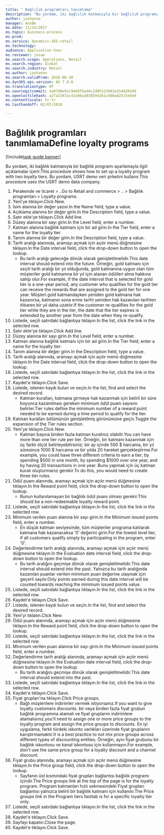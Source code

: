 ```yaml
--- 
title: " Bağlılık programları tanımlama"
description: "Bu yordam, iki bağlılık katmanıyla bir bağlılık programı ayarlamayla ilgili açıklamalar içerir."
author: jashanno
manager: AnnBe
ms.date: 11/14/2017
ms.topic: business-process
ms.prod: 
ms.service: dynamics-365-retail
ms.technology: 
audience: Application User
ms.reviewer: josaw
ms.search.scope: Operations, Retail
ms.search.region: Global
ms.search.industry: Retail
ms.author: jashanno
ms.search.validFrom: 2016-06-30
ms.dyn365.ops.version: AX 7.0.0
ms.translationtype: HT
ms.sourcegitcommit: ea07d8e91c94d9fdad4c2d05533981e254420188
ms.openlocfilehash: a27a2367ac41e86a3038594261c080ad2515eb94
ms.contentlocale: tr-tr
ms.lasthandoff: 02/07/2018

---
```

# <a name="define-loyalty-programs"></a><span data-ttu-id="2c890-103"> Bağlılık programları tanımlama</span><span class="sxs-lookup"><span data-stu-id="2c890-103">Define loyalty programs</span></span>

[!include[task guide banner](../includes/task-guide-banner.md)]

<span data-ttu-id="2c890-104">Bu yordam, iki bağlılık katmanıyla bir bağlılık programı ayarlamayla ilgili açıklamalar içerir.</span><span class="sxs-lookup"><span data-stu-id="2c890-104">This procedure shows how to set up a loyalty program with two loyalty tiers.</span></span> <span data-ttu-id="2c890-105">Bu yordam, USRT demo veri şirketini kullanır.</span><span class="sxs-lookup"><span data-stu-id="2c890-105">This procedure uses the USRT demo data company.</span></span>

1. <span data-ttu-id="2c890-106">Perakende ve ticaret > ..</span><span class="sxs-lookup"><span data-stu-id="2c890-106">Go to Retail and commerce > ..</span></span> <span data-ttu-id="2c890-107">> Bağlılık programları.</span><span class="sxs-lookup"><span data-stu-id="2c890-107">> Loyalty programs.</span></span>
2. <span data-ttu-id="2c890-108">Yeni'ye tıklayın.</span><span class="sxs-lookup"><span data-stu-id="2c890-108">Click New.</span></span>
3. <span data-ttu-id="2c890-109">İsim alanına bir değer yazın.</span><span class="sxs-lookup"><span data-stu-id="2c890-109">In the Name field, type a value.</span></span>
4. <span data-ttu-id="2c890-110">Açıklama alanına bir değer girin.</span><span class="sxs-lookup"><span data-stu-id="2c890-110">In the Description field, type a value.</span></span>
5. <span data-ttu-id="2c890-111">Satır ekle'ye tıklayın.</span><span class="sxs-lookup"><span data-stu-id="2c890-111">Click Add line.</span></span>
6. <span data-ttu-id="2c890-112">Düzey alanına bir sayı girin.</span><span class="sxs-lookup"><span data-stu-id="2c890-112">In the Level field, enter a number.</span></span>
7. <span data-ttu-id="2c890-113">Katman alanına bağlılık katmanı için bir ad girin.</span><span class="sxs-lookup"><span data-stu-id="2c890-113">In the Tier field, enter a name for the loyalty tier.</span></span>
8. <span data-ttu-id="2c890-114">Tanım alanına bir değer girin.</span><span class="sxs-lookup"><span data-stu-id="2c890-114">In the Description field, type a value.</span></span>
9. <span data-ttu-id="2c890-115">Tarih aralığı alanında, aramayı açmak için açılır menü düğmesine tıklayın.</span><span class="sxs-lookup"><span data-stu-id="2c890-115">In the Date interval field, click the drop-down button to open the lookup.</span></span>
    * <span data-ttu-id="2c890-116">Bu tarih aralığı geleceğe dönük olarak genişletilmelidir.</span><span class="sxs-lookup"><span data-stu-id="2c890-116">This date interval should extend into the future.</span></span> <span data-ttu-id="2c890-117">Örneğin, gold katmanı için seçili tarih aralığı bir yıl olduğunda, gold katmanına uygun olan tüm müşteriler gold katmanına bir yıl için atanan ödülleri alma hakkına sahip olur.</span><span class="sxs-lookup"><span data-stu-id="2c890-117">For example, if the date interval that is selected for gold tier is a one-year period, any customer who qualifies for the gold tier can receive the rewards that are assigned to the gold tier for one year.</span></span> <span data-ttu-id="2c890-118">Müşteri gold katmandayken yeniden gold katmana hak kazanırsa, katmanın sona erme tarihi yeniden hak kazanılan tarihten itibaren bir yıl daha uzatılır.</span><span class="sxs-lookup"><span data-stu-id="2c890-118">If the customer re-qualifies for the gold tier while they are in the tier, the date that the tier expires is extended by another year from the date when they re-qualify.</span></span>  
10. <span data-ttu-id="2c890-119">Listede, seçili satırdaki bağlantıya tıklayın.</span><span class="sxs-lookup"><span data-stu-id="2c890-119">In the list, click the link in the selected row.</span></span>
11. <span data-ttu-id="2c890-120">Satır ekle'ye tıklayın.</span><span class="sxs-lookup"><span data-stu-id="2c890-120">Click Add line.</span></span>
12. <span data-ttu-id="2c890-121">Düzey alanına bir sayı girin.</span><span class="sxs-lookup"><span data-stu-id="2c890-121">In the Level field, enter a number.</span></span>
13. <span data-ttu-id="2c890-122">Katman alanına bağlılık katmanı için bir ad girin.</span><span class="sxs-lookup"><span data-stu-id="2c890-122">In the Tier field, enter a name for the loyalty tier.</span></span>
14. <span data-ttu-id="2c890-123">Tanım alanına bir değer girin.</span><span class="sxs-lookup"><span data-stu-id="2c890-123">In the Description field, type a value.</span></span>
15. <span data-ttu-id="2c890-124">Tarih aralığı alanında, aramayı açmak için açılır menü düğmesine tıklayın.</span><span class="sxs-lookup"><span data-stu-id="2c890-124">In the Date interval field, click the drop-down button to open the lookup.</span></span>
16. <span data-ttu-id="2c890-125">Listede, seçili satırdaki bağlantıya tıklayın.</span><span class="sxs-lookup"><span data-stu-id="2c890-125">In the list, click the link in the selected row.</span></span>
17. <span data-ttu-id="2c890-126">Kaydet'e tıklayın.</span><span class="sxs-lookup"><span data-stu-id="2c890-126">Click Save.</span></span>
18. <span data-ttu-id="2c890-127">Listede, istenen kaydı bulun ve seçin.</span><span class="sxs-lookup"><span data-stu-id="2c890-127">In the list, find and select the desired record.</span></span>
    * <span data-ttu-id="2c890-128">Katman kuralları, katmana girmeye hak kazanmak için belirli bir süre boyunca kazanılması gereken minimum ödül puanı sayısını belirler.</span><span class="sxs-lookup"><span data-stu-id="2c890-128">Tier rules define the minimum number of a reward point needed to be earned during a time period to qualify for the tier.</span></span>  
19. <span data-ttu-id="2c890-129">Katman kuralları bölümünün genişletilmiş görünümüne geçin.</span><span class="sxs-lookup"><span data-stu-id="2c890-129">Toggle the expansion of the Tier rules section.</span></span>
20. <span data-ttu-id="2c890-130">Yeni'ye tıklayın.</span><span class="sxs-lookup"><span data-stu-id="2c890-130">Click New.</span></span>
    * <span data-ttu-id="2c890-131">Katman başına birden fazla katman kuralınız olabilir.</span><span class="sxs-lookup"><span data-stu-id="2c890-131">You can have more than one tier rule per tier.</span></span> <span data-ttu-id="2c890-132">Örneğin, bir katmanı kazanmak için üç farklı ölçüt belirleyebilirsiniz; bir ay içinde 500 $ harcama, bir yıl süresince 1000 $ harcama ve bir yılda 20 hareket gerçekleştirme.</span><span class="sxs-lookup"><span data-stu-id="2c890-132">For example, you could have three different criteria to earn a tier; by spending $500 in one month, by spending $1000 over one year, and by having 20 transactions in one year.</span></span> <span data-ttu-id="2c890-133">Bunu yapmak için üç katman kuralı oluşturmanız gerekir.</span><span class="sxs-lookup"><span data-stu-id="2c890-133">To do this, you would need to create three tier rules.</span></span>  
21. <span data-ttu-id="2c890-134">Ödül puanı alanında, aramayı açmak için açılır menü düğmesine tıklayın.</span><span class="sxs-lookup"><span data-stu-id="2c890-134">In the Reward point field, click the drop-down button to open the lookup.</span></span>
    * <span data-ttu-id="2c890-135">Bunun kullanılamayan bir bağlılık ödül puanı olması gerekir.</span><span class="sxs-lookup"><span data-stu-id="2c890-135">This should be a non-redeemable loyalty reward point.</span></span>  
22. <span data-ttu-id="2c890-136">Listede, seçili satırdaki bağlantıya tıklayın.</span><span class="sxs-lookup"><span data-stu-id="2c890-136">In the list, click the link in the selected row.</span></span>
23. <span data-ttu-id="2c890-137">Minimum verilen puan alanına bir sayı girin.</span><span class="sxs-lookup"><span data-stu-id="2c890-137">In the Minimum issued points field, enter a number.</span></span>
    * <span data-ttu-id="2c890-138">En düşük katman seviyesinde, tüm müşteriler programa katılarak katmana hak kazanacaksa '0' değerini girin.</span><span class="sxs-lookup"><span data-stu-id="2c890-138">For the lowest level tier, if all customers qualify simply by participating in the program, enter '0'.</span></span>  
24. <span data-ttu-id="2c890-139">Değerlendirme tarih aralığı alanında, aramayı açmak için açılır menü düğmesine tıklayın.</span><span class="sxs-lookup"><span data-stu-id="2c890-139">In the Evaluation date interval field, click the drop-down button to open the lookup.</span></span>
    * <span data-ttu-id="2c890-140">Bu tarih aralığını geçmişe dönük olarak genişletilmelidir.</span><span class="sxs-lookup"><span data-stu-id="2c890-140">This date interval should extend into the past.</span></span> <span data-ttu-id="2c890-141">Yalnızca bu tarih aralığında kazanılan puanlar verilen minimum puan değerine ulaşmak için geçerli sayılır.</span><span class="sxs-lookup"><span data-stu-id="2c890-141">Only points earned during this date interval will be counted towards reaching the minimum issued points value.</span></span>  
25. <span data-ttu-id="2c890-142">Listede, seçili satırdaki bağlantıya tıklayın.</span><span class="sxs-lookup"><span data-stu-id="2c890-142">In the list, click the link in the selected row.</span></span>
26. <span data-ttu-id="2c890-143">Kaydet'e tıklayın.</span><span class="sxs-lookup"><span data-stu-id="2c890-143">Click Save.</span></span>
27. <span data-ttu-id="2c890-144">Listede, istenen kaydı bulun ve seçin.</span><span class="sxs-lookup"><span data-stu-id="2c890-144">In the list, find and select the desired record.</span></span>
28. <span data-ttu-id="2c890-145">Yeni'yi tıklatın.</span><span class="sxs-lookup"><span data-stu-id="2c890-145">Click New.</span></span>
29. <span data-ttu-id="2c890-146">Ödül puanı alanında, aramayı açmak için açılır menü düğmesine tıklayın.</span><span class="sxs-lookup"><span data-stu-id="2c890-146">In the Reward point field, click the drop-down button to open the lookup.</span></span>
30. <span data-ttu-id="2c890-147">Listede, seçili satırdaki bağlantıya tıklayın.</span><span class="sxs-lookup"><span data-stu-id="2c890-147">In the list, click the link in the selected row.</span></span>
31. <span data-ttu-id="2c890-148">Minimum verilen puan alanına bir sayı girin.</span><span class="sxs-lookup"><span data-stu-id="2c890-148">In the Minimum issued points field, enter a number.</span></span>
32. <span data-ttu-id="2c890-149">Değerlendirme tarih aralığı alanında, aramayı açmak için açılır menü düğmesine tıklayın.</span><span class="sxs-lookup"><span data-stu-id="2c890-149">In the Evaluation date interval field, click the drop-down button to open the lookup.</span></span>
    * <span data-ttu-id="2c890-150">Bu tarih aralığını geçmişe dönük olarak genişletilmelidir.</span><span class="sxs-lookup"><span data-stu-id="2c890-150">This date interval should extend into the past.</span></span>  
33. <span data-ttu-id="2c890-151">Listede, seçili satırdaki bağlantıya tıklayın.</span><span class="sxs-lookup"><span data-stu-id="2c890-151">In the list, click the link in the selected row.</span></span>
34. <span data-ttu-id="2c890-152">Kaydet'e tıklayın.</span><span class="sxs-lookup"><span data-stu-id="2c890-152">Click Save.</span></span>
35. <span data-ttu-id="2c890-153">Fiyat grupları'na tıklayın.</span><span class="sxs-lookup"><span data-stu-id="2c890-153">Click Price groups.</span></span>
    * <span data-ttu-id="2c890-154">Bağlı müşterilere indirimler vermek istiyorsanız.</span><span class="sxs-lookup"><span data-stu-id="2c890-154">If you want to give loyalty customers discounts.</span></span> <span data-ttu-id="2c890-155">bir veya birden fazla fiyat grubun bağlılık programına atamalı ve fiyat gruplarını indirimlere atamalısınız.</span><span class="sxs-lookup"><span data-stu-id="2c890-155">you'll need to assign one or more price groups to the loyalty program and assign the price groups to discounts.</span></span> <span data-ttu-id="2c890-156">En iyi uygulama, farklı türdeki iskonto varlıkları üzerinde fiyat gruplarını karıştırmamaktır.</span><span class="sxs-lookup"><span data-stu-id="2c890-156">It is a best practice to not mix price groups across different types of discounting entities.</span></span>  <span data-ttu-id="2c890-157">Örneğin, aynı fiyat grubunu bir bağlılık iskontosu ve kanal iskontosu için kullanmayın.</span><span class="sxs-lookup"><span data-stu-id="2c890-157">For example, don't use the same price group for a loyalty discount and a channel discount.</span></span>  
36. <span data-ttu-id="2c890-158">Fiyat grubu alanında, aramayı açmak için açılır menü düğmesine tıklayın.</span><span class="sxs-lookup"><span data-stu-id="2c890-158">In the Price group field, click the drop-down button to open the lookup.</span></span>
    * <span data-ttu-id="2c890-159">Sayfanın üst kısmındaki fiyat grupları bağlantısı bağlılık programı içindir.</span><span class="sxs-lookup"><span data-stu-id="2c890-159">The Price groups link at the top of the page is for the loyalty program.</span></span> <span data-ttu-id="2c890-160">Program katmanları hızlı sekmesindeki Fiyat grupları bağlantısı yalnızca belirli bir bağlılık katmanı için kullanılır.</span><span class="sxs-lookup"><span data-stu-id="2c890-160">The Price groups link in the Program tiers fasttab is for a specific loyalty tier only.</span></span>  
37. <span data-ttu-id="2c890-161">Listede, seçili satırdaki bağlantıya tıklayın.</span><span class="sxs-lookup"><span data-stu-id="2c890-161">In the list, click the link in the selected row.</span></span>
38. <span data-ttu-id="2c890-162">Kaydet'e tıklayın.</span><span class="sxs-lookup"><span data-stu-id="2c890-162">Click Save.</span></span>
39. <span data-ttu-id="2c890-163">Sayfayı kapatın.</span><span class="sxs-lookup"><span data-stu-id="2c890-163">Close the page.</span></span>
40. <span data-ttu-id="2c890-164">Kaydet'e tıklayın.</span><span class="sxs-lookup"><span data-stu-id="2c890-164">Click Save.</span></span>


